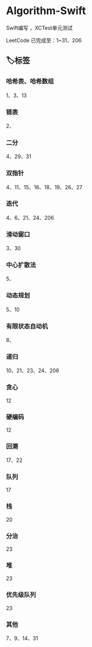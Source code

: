 # Algorithm-Swift
Swift编写 ，XCTest单元测试   

LeetCode 已完成至：1~31、206

## 🏷标签

### 哈希表、哈希数组
1、3、13

### 链表
2、

### 二分
4、29、31

### 双指针
4、11、15、16、18、19、26、27

### 迭代
4、6、21、24、206

### 滑动窗口
3、30

### 中心扩散法
5、

### 动态规划
5、10

### 有限状态自动机
8、

### 递归
10、21、23、24、206

### 贪心
12

### 硬编码
12

### 回溯
17、22

### 队列
17

### 栈
20

### 分治
23

### 堆
23

### 优先级队列
23

### 其他
7、9、14、31
